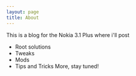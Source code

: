 ```yaml
---
layout: page
title: About
---
```

This is a blog for the Nokia 3.1 Plus where i'll post
- Root solutions
- Tweaks 
- Mods
- Tips and Tricks
More, stay tuned!
